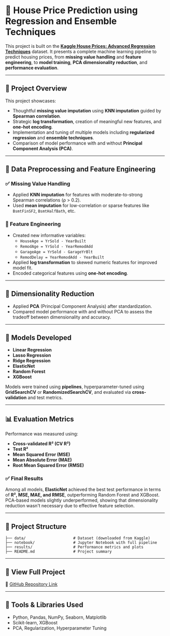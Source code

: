 
# 🏡 House Price Prediction using Regression and Ensemble Techniques

This project is built on the **[Kaggle House Prices: Advanced Regression Techniques](https://www.kaggle.com/competitions/house-prices-advanced-regression-techniques/data)** dataset. It presents a complete machine learning pipeline to predict housing prices, from **missing value handling** and **feature engineering**, to **model training**, **PCA dimensionality reduction**, and **performance evaluation**.

---

## 🔧 Project Overview

This project showcases:
- Thoughtful **missing value imputation** using **KNN imputation** guided by **Spearman correlation**.
- Strategic **log transformation**, creation of meaningful new features, and **one-hot encoding**.
- Implementation and tuning of multiple models including **regularized regression** and **ensemble techniques**.
- Comparison of model performance with and without **Principal Component Analysis (PCA)**.

---

## 🧹 Data Preprocessing and Feature Engineering

### ✅ Missing Value Handling
- Applied **KNN imputation** for features with moderate-to-strong Spearman correlations (ρ > 0.2).
- Used **mean imputation** for low-correlation or sparse features like `BsmtFinSF2`, `BsmtHalfBath`, etc.

### 🧠 Feature Engineering
- Created new informative variables:
  - `HouseAge = YrSold - YearBuilt`
  - `RemodAge = YrSold - YearRemodAdd`
  - `GarageAge = YrSold - GarageYrBlt`
  - `RemodDelay = YearRemodAdd - YearBuilt`
- Applied **log transformation** to skewed numeric features for improved model fit.
- Encoded categorical features using **one-hot encoding**.

---

## 🔬 Dimensionality Reduction

- Applied **PCA** (Principal Component Analysis) after standardization.
- Compared model performance with and without PCA to assess the tradeoff between dimensionality and accuracy.

---

## 🤖 Models Developed

- **Linear Regression**
- **Lasso Regression**
- **Ridge Regression**
- **ElasticNet**
- **Random Forest**
- **XGBoost**

Models were trained using **pipelines**, hyperparameter-tuned using **GridSearchCV** or **RandomizedSearchCV**, and evaluated via **cross-validation** and test metrics.

---

## 📊 Evaluation Metrics

Performance was measured using:
- **Cross-validated R² (CV R²)**
- **Test R²**
- **Mean Squared Error (MSE)**
- **Mean Absolute Error (MAE)**
- **Root Mean Squared Error (RMSE)**

### ✅ Final Results

Among all models, **ElasticNet** achieved the best test performance in terms of **R², MSE, MAE, and RMSE**, outperforming Random Forest and XGBoost. PCA-based models slightly underperformed, showing that dimensionality reduction wasn't necessary due to effective feature selection.

---

## 📁 Project Structure

```
├── data/                     # Dataset (downloaded from Kaggle)
├── notebook/                 # Jupyter Notebook with full pipeline
├── results/                  # Performance metrics and plots
├── README.md                 # Project summary
```

---

## 🔗 View Full Project

📎 [GitHub Repository Link](https://github.com/yourusername/your-repo)

---

## 🚀 Tools & Libraries Used

- Python, Pandas, NumPy, Seaborn, Matplotlib
- Scikit-learn, XGBoost
- PCA, Regularization, Hyperparameter Tuning
